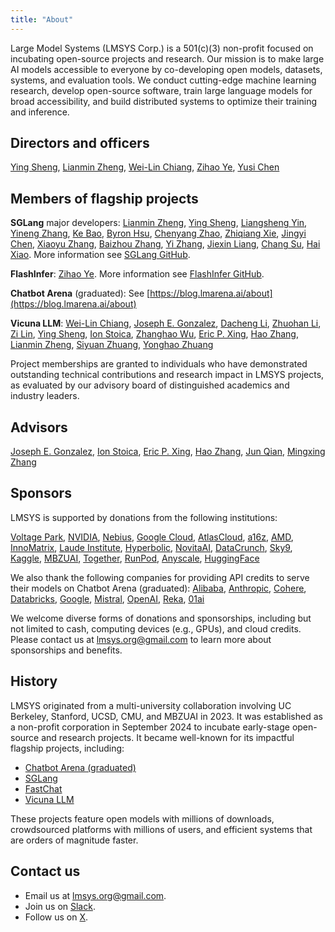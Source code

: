 ```yaml
---
title: "About"
---
```


Large Model Systems (LMSYS Corp.) is a 501(c)(3) non-profit focused on incubating open-source projects and research.
Our mission is to make large AI models accessible to everyone by co-developing open models, datasets, systems, and evaluation tools. We conduct cutting-edge machine learning research, develop open-source software, train large language models for broad accessibility, and build distributed systems to optimize their training and inference.

## Directors and officers
[Ying Sheng](https://sites.google.com/view/yingsheng/home), [Lianmin Zheng](https://lmzheng.net/), [Wei-Lin Chiang](https://infwinston.github.io/), [Zihao Ye](https://homes.cs.washington.edu/~zhye/), [Yusi Chen]()

## Members of flagship projects
**SGLang** major developers:
[Lianmin Zheng](https://lmzheng.net/),
[Ying Sheng](https://sites.google.com/view/yingsheng/home),
[Liangsheng Yin](https://www.lsyin.me),
[Yineng Zhang](https://zhyncs.com),
[Ke Bao](https://github.com/ispobock),
[Byron Hsu](https://www.linkedin.com/in/byronhsu1230),
[Chenyang Zhao](https://zhaochenyang20.github.io/Chayenne),
[Zhiqiang Xie](https://zhiqiangxie.com),
[Jingyi Chen](https://github.com/fzyzcjy),
[Xiaoyu Zhang](https://github.com/BBuf),
[Baizhou Zhang](https://github.com/Fridge003),
[Yi Zhang](https://github.com/yizhang2077),
[Jiexin Liang](https://github.com/Alcanderian),
[Chang Su](https://github.com/CatherineSue),
[Hai Xiao](https://github.com/HaiShaw).
More information see [SGLang GitHub](https://github.com/sgl-project/sglang).

**FlashInfer**:
[Zihao Ye](https://homes.cs.washington.edu/~zhye/).
More information see [FlashInfer GitHub](https://github.com/flashinfer-ai/flashinfer).

**Chatbot Arena** (graduated): See [https://blog.lmarena.ai/about](https://blog.lmarena.ai/about)

**Vicuna LLM**:
[Wei-Lin Chiang](https://infwinston.github.io/),
[Joseph E. Gonzalez](https://people.eecs.berkeley.edu/~jegonzal/),
[Dacheng Li](https://dachengli1.github.io),
[Zhuohan Li](https://people.eecs.berkeley.edu/~zhuohan),
[Zi Lin](https://zi-lin.com),
[Ying Sheng](https://sites.google.com/view/yingsheng/home),
[Ion Stoica](https://people.eecs.berkeley.edu/~istoica/),
[Zhanghao Wu](https://zhanghaowu.me),
[Eric P. Xing](http://www.cs.cmu.edu/~epxing/),
[Hao Zhang](https://people.eecs.berkeley.edu/~hao/),
[Lianmin Zheng](https://lmzheng.net/),
[Siyuan Zhuang](https://github.com/suquark),
[Yonghao Zhuang](https://github.com/ZYHowell)


Project memberships are granted to individuals who have demonstrated outstanding technical contributions and research impact in LMSYS projects, as evaluated by our advisory board of distinguished academics and industry leaders.

## Advisors
[Joseph E. Gonzalez](https://people.eecs.berkeley.edu/~jegonzal/), [Ion Stoica](https://people.eecs.berkeley.edu/~istoica/), [Eric P. Xing](http://www.cs.cmu.edu/~epxing/), [Hao Zhang](https://people.eecs.berkeley.edu/~hao/), [Jun Qian](https://www.linkedin.com/in/junqian1/), [Mingxing Zhang](https://madsys.cs.tsinghua.edu.cn/~zhangmx/)

## Sponsors
LMSYS is supported by donations from the following institutions:

[Voltage Park](https://www.voltagepark.com/),
[NVIDIA](https://www.nvidia.com/),
[Nebius](https://nebius.com/),
[Google Cloud](https://cloud.google.com/),
[AtlasCloud](https://www.atlascloud.ai/),
[a16z](https://a16z.com/),
[AMD](https://www.amd.com/),
[InnoMatrix](https://innomatrix.ai/),
[Laude Institute](https://www.laude.org/),
[Hyperbolic](https://hyperbolic.xyz),
[NovitaAI](https://novita.ai/),
[DataCrunch](https://datacrunch.io/),
[Sky9](https://www.sky9capital.com/),
[Kaggle](https://www.kaggle.com/),
[MBZUAI](https://mbzuai.ac.ae/),
[Together](https://www.together.ai/),
[RunPod](https://www.runpod.io/),
[Anyscale](https://www.anyscale.com/),
[HuggingFace](https://huggingface.co/)

We also thank the following companies for providing API credits to serve their models on Chatbot Arena (graduated):
[Alibaba](https://www.alibabacloud.com/en/solutions/generative-ai/qwen), [Anthropic](https://www.anthropic.com/api), [Cohere](https://cohere.com/), [Databricks](https://www.databricks.com/), [Google](https://ai.google.dev/), [Mistral](https://mistral.ai/), [OpenAI](https://www.openai.com/), [Reka](https://www.reka.ai/), [01ai](https://www.01.ai/)

We welcome diverse forms of donations and sponsorships, including but not limited to cash, computing devices (e.g., GPUs), and cloud credits. Please contact us at [lmsys.org@gmail.com](mailto:lmsysorg@gmail.com) to learn more about sponsorships and benefits.

## History
LMSYS originated from a multi-university collaboration involving UC Berkeley, Stanford, UCSD, CMU, and MBZUAI in 2023.
It was established as a non-profit corporation in September 2024 to incubate early-stage open-source and research projects.
It became well-known for its impactful flagship projects, including:

- [Chatbot Arena (graduated)](https://lmarena.ai/)
- [SGLang](https://github.com/sgl-project/sglang/tree/main)
- [FastChat](https://github.com/lm-sys/FastChat/tree/main)
- [Vicuna LLM](https://en.wikipedia.org/wiki/Vicuna_LLM)

These projects feature open models with millions of downloads, crowdsourced platforms with millions of users, and efficient systems that are orders of magnitude faster.

## Contact us
- Email us at [lmsys.org@gmail.com](mailto:lmsysorg@gmail.com).
- Join us on [Slack](https://slack.sglang.ai).
- Follow us on [X](https://twitter.com/lmsysorg).
